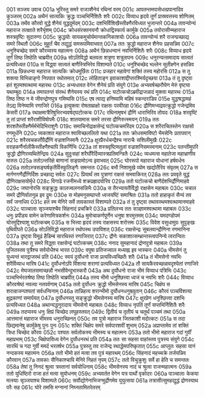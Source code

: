 001  सञ्जय उवाच
001a भूरिस्तु समरे राजञ्शैनेयं रथिनां वरम्
001c आपतन्तमपासेधत्प्रपानादिव कुञ्जरम्
002a अथैनं सात्यकिः क्रुद्धः पञ्चभिर्निशितैः शरैः
002c विव्याध हृदये तूर्णं प्रास्रवत्तस्य शोणितम्
003a तथैव कौरवो युद्धे शैनेयं युद्धदुर्मदम्
003c दशभिर्विशिखैस्तीक्ष्णैरविध्यत भुजान्तरे
004a तावन्योन्यं महाराज ततक्षाते शरैर्भृशम्
004c क्रोधसंरक्तनयनौ क्रोधाद्विस्फार्य कार्मुके
005a तयोरासीन्महाराज शस्त्रवृष्टिः सुदारुणा
005c क्रुद्धयोः सायकमुचोर्यमान्तकनिकाशयोः
006a तावन्योन्यं शरै राजन्प्रच्छाद्य समरे स्थितौ
006c मुहूर्तं चैव तद्युद्धं समरूपमिवाभवत्
007a ततः क्रुद्धो महाराज शैनेयः प्रहसन्निव
007c धनुश्चिच्छेद समरे कौरव्यस्य महात्मनः
008a अथैनं छिन्नधन्वानं नवभिर्निशितैः शरैः
008c विव्याध हृदये तूर्णं तिष्ठ तिष्ठेति चाब्रवीत्
009a सोऽतिविद्धो बलवता शत्रुणा शत्रुतापनः
009c धनुरन्यत्समादाय सात्वतं प्रत्यविध्यत
010a स विद्ध्वा सात्वतं बाणैस्त्रिभिरेव विशाम्पते
010c धनुश्चिच्छेद भल्लेन सुतीक्ष्णेन हसन्निव
011a छिन्नधन्वा महाराज सात्यकिः क्रोधमूर्छितः
011c प्रजहार महावेगां शक्तिं तस्य महोरसि
012a स तु शक्त्या विभिन्नाङ्गो निपपात रथोत्तमात्
012c लोहिताङ्ग इवाकाशाद्दीप्तरश्मिर्यदृच्छया
013a तं तु दृष्ट्वा हतं शूरमश्वत्थामा महारथः
013c अभ्यधावत वेगेन शैनेयं प्रति संयुगे
013e अभ्यवर्षच्छरौघेण मेरुं वृष्ट्या यथाम्बुदः
014a तमापतन्तं संरब्धं शैनेयस्य रथं प्रति
014c घटोत्कचोऽब्रवीद्राजन्नादं मुक्त्वा महारथः
015a तिष्ठ तिष्ठ न मे जीवन्द्रोणपुत्र गमिष्यसि
015c एष त्वाद्य हनिष्यामि महिषं स्कन्दराडिव
015e युद्धश्रद्धामहं तेऽद्य विनेष्यामि रणाजिरे
016a इत्युक्त्वा रोषताम्राक्षो राक्षसः परवीरहा
016c द्रौणिमभ्यद्रवत्क्रुद्धो गजेन्द्रमिव केसरी
017a रथाक्षमात्रैरिषुभिरभ्यवर्षद्घटोत्कचः
017c रथिनामृषभं द्रौणिं धाराभिरिव तोयदः
018a शरवृष्टिं तु तां प्राप्तां शरैराशीविषोपमैः
018c शातयामास समरे तरसा द्रौणिरुत्स्मयन्
019a ततः शरशतैस्तीक्ष्णैर्मर्मभेदिभिराशुगैः
019c समाचिनोद्राक्षसेन्द्रं घटोत्कचमरिंदम
020a स शरैराचितस्तेन राक्षसो रणमूर्धनि
020c व्यकाशत महाराज श्वाविच्छललितो यथा
021a ततः क्रोधसमाविष्टो भैमसेनिः प्रतापवान्
021c शरैरवचकर्तोग्रैर्द्रौणिं वज्राशनिस्वनैः
022a क्षुरप्रैरर्धचन्द्रैश्च नाराचैः सशिलीमुखैः
022c वराहकर्णैर्नालीकैस्तीक्ष्णैश्चापि विकर्णिभिः
023a तां शस्त्रवृष्टिमतुलां वज्राशनिसमस्वनाम्
023c पतन्तीमुपरि क्रुद्धो द्रौणिरव्यथितेन्द्रियः
024a सुदुःसहां शरैर्घोरैर्दिव्यास्त्रप्रतिमन्त्रितैः
024c व्यधमत्स महातेजा महाभ्राणीव मारुतः
025a ततोऽन्तरिक्षे बाणानां सङ्ग्रामोऽन्य इवाभवत्
025c घोररूपो महाराज योधानां हर्षवर्धनः
026a ततोऽस्त्रसङ्घर्षकृतैर्विस्फुलिङ्गैः समन्ततः
026c बभौ निशामुखे व्योम खद्योतैरिव संवृतम्
027a स मार्गणगणैर्द्रौणिर्दिशः प्रच्छाद्य सर्वतः
027c प्रियार्थं तव पुत्राणां राक्षसं समवाकिरत्
028a ततः प्रववृते युद्धं द्रौणिराक्षसयोर्मृधे
028c विगाढे रजनीमध्ये शक्रप्रह्रादयोरिव
029a ततो घटोत्कचो बाणैर्दशभिर्द्रौणिमाहवे
029c जघानोरसि सङ्क्रुद्धः कालज्वलनसन्निभैः
030a स तैरभ्यायतैर्विद्धो राक्षसेन महाबलः
030c चचाल समरे द्रौणिर्वातनुन्न इव द्रुमः
030e स मोहमनुसम्प्राप्तो ध्वजयष्टिं समाश्रितः
031a ततो हाहाकृतं सैन्यं तव सर्वं जनाधिप
031c हतं स्म मेनिरे सर्वे तावकास्तं विशाम्पते
032a तं तु दृष्ट्वा तथावस्थमश्वत्थामानमाहवे
032c पाञ्चालाः सृञ्जयाश्चैव सिंहनादं प्रचक्रिरे
033a प्रतिलभ्य ततः सञ्ज्ञामश्वत्थामा महाबलः
033c धनुः प्रपीड्य वामेन करेणामित्रकर्शनः
034a मुमोचाकर्णपूर्णेन धनुषा शरमुत्तमम्
034c यमदण्डोपमं घोरमुद्दिश्याशु घटोत्कचम्
035a स भित्त्वा हृदयं तस्य राक्षसस्य शरोत्तमः
035c विवेश वसुधामुग्रः सुपुङ्खः पृथिवीपते
036a सोऽतिविद्धो महाराज रथोपस्थ उपाविशत्
036c राक्षसेन्द्रः सुबलवान्द्रौणिना रणमानिना
037a दृष्ट्वा विमूढं हैडिम्बं सारथिस्तं रणाजिरात्
037c द्रौणेः सकाशात्सम्भ्रान्तस्त्वपनिन्ये त्वरान्वितः
038a तथा तु समरे विद्ध्वा राक्षसेन्द्रं घटोत्कचम्
038c ननाद सुमहानादं द्रोणपुत्रो महाबलः
039a पूजितस्तव पुत्रैश्च सर्वयोधैश्च भारत
039c वपुषा प्रतिजज्वाल मध्याह्न इव भास्करः
040a भीमसेनं तु युध्यन्तं भारद्वाजरथं प्रति
040c स्वयं दुर्योधनो राजा प्रत्यविध्यच्छितैः शरैः
041a तं भीमसेनो नवभिः शरैर्विव्याध मारिष
041c दुर्योधनोऽपि विंशत्या शराणां प्रत्यविध्यत
042a तौ सायकैरवच्छन्नावदृश्येतां रणाजिरे
042c मेघजालसमाच्छन्नौ नभसीवेन्दुभास्करौ
043a अथ दुर्योधनो राजा भीमं विव्याध पत्रिभिः
043c पञ्चभिर्भरतश्रेष्ठ तिष्ठ तिष्ठेति चाब्रवीत्
044a तस्य भीमो धनुश्छित्त्वा ध्वजं च नवभिः शरैः
044c विव्याध कौरवश्रेष्ठं नवत्या नतपर्वणाम्
045a ततो दुर्योधनः क्रुद्धो भीमसेनस्य मारिष
045c चिक्षेप स शरान्राजन्पश्यतां सर्वधन्विनाम्
046a तान्निहत्य शरान्भीमो दुर्योधनधनुश्च्युतान्
046c कौरवं पञ्चविंशत्या क्षुद्रकाणां समार्पयत्
047a दुर्योधनस्तु सङ्क्रुद्धो भीमसेनस्य मारिष
047c क्षुरप्रेण धनुश्छित्त्वा दशभिः प्रत्यविध्यत
048a अथान्यद्धनुरादाय भीमसेनो महाबलः
048c विव्याध नृपतिं तूर्णं सप्तभिर्निशितैः शरैः
049a तदप्यस्य धनुः क्षिप्रं चिच्छेद लघुहस्तवत्
049c द्वितीयं च तृतीयं च चतुर्थं पञ्चमं तथा
050a आत्तमात्तं महाराज भीमस्य धनुराच्छिनत्
050c तव पुत्रो महाराज जितकाशी मदोत्कटः
051a स तदा छिद्यमानेषु कार्मुकेषु पुनः पुनः
051c शक्तिं चिक्षेप समरे सर्वपारशवीं शुभाम्
052a अप्राप्तामेव तां शक्तिं त्रिधा चिच्छेद कौरवः
052c पश्यतः सर्वलोकस्य भीमस्य च महात्मनः
053a ततो भीमो महाराज गदां गुर्वीं महाप्रभाम्
053c चिक्षेपाविध्य वेगेन दुर्योधनरथं प्रति
054a ततः सा सहसा वाहांस्तव पुत्रस्य संयुगे
054c सारथिं च गदा गुर्वी ममर्द भरतर्षभ
055a पुत्रस्तु तव राजेन्द्र रथाद्धेमपरिष्कृतात्
055c आप्लुतः सहसा यानं नन्दकस्य महात्मनः
056a ततो भीमो हतं मत्वा तव पुत्रं महारथम्
056c सिंहनादं महच्चक्रे तर्जयन्निव कौरवान्
057a तावकाः सैनिकाश्चापि मेनिरे निहतं नृपम्
057c ततो विचुक्रुशुः सर्वे हा हेति च समन्ततः
058a तेषां तु निनदं श्रुत्वा त्रस्तानां सर्वयोधिनाम्
058c भीमसेनस्य नादं च श्रुत्वा राजन्महात्मनः
059a ततो युधिष्ठिरो राजा हतं मत्वा सुयोधनम्
059c अभ्यवर्तत वेगेन यत्र पार्थो वृकोदरः
060a पाञ्चालाः केकया मत्स्याः सृञ्जयाश्च विशाम्पते
060c सर्वोद्योगेनाभिजग्मुर्द्रोणमेव युयुत्सया
061a तत्रासीत्सुमहद्युद्धं द्रोणस्याथ परैः सह
061c घोरे तमसि मग्नानां निघ्नतामितरेतरम्
